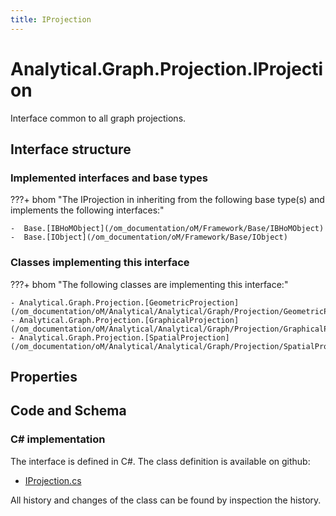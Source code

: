 ```yaml
---
title: IProjection
---
```


# Analytical.Graph.Projection.IProjection

Interface common to all graph projections.

## Interface structure

### Implemented interfaces and base types

???+ bhom "The IProjection in inheriting from the following base type(s) and implements the following interfaces:"

    -  Base.[IBHoMObject](/om_documentation/oM/Framework/Base/IBHoMObject)
    -  Base.[IObject](/om_documentation/oM/Framework/Base/IObject)


### Classes implementing this interface

???+ bhom "The following classes are implementing this interface:"

    - Analytical.Graph.Projection.[GeometricProjection](/om_documentation/oM/Analytical/Analytical/Graph/Projection/GeometricProjection)
    - Analytical.Graph.Projection.[GraphicalProjection](/om_documentation/oM/Analytical/Analytical/Graph/Projection/GraphicalProjection)
    - Analytical.Graph.Projection.[SpatialProjection](/om_documentation/oM/Analytical/Analytical/Graph/Projection/SpatialProjection)


## Properties

## Code and Schema

### C# implementation

The interface is defined in C#. The class definition is available on github:

- [IProjection.cs](https://github.com/BHoM/BHoM/blob/develop/Analytical_oM/Graph\Projection\IProjection.cs)

All history and changes of the class can be found by inspection the history.

